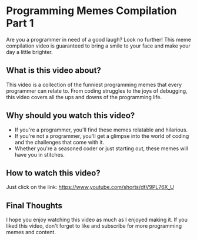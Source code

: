 # Programming Memes Compilation Part 1

Are you a programmer in need of a good laugh? Look no further! This meme compilation video is guaranteed to bring a smile to your face and make your day a little brighter.

## What is this video about?

This video is a collection of the funniest programming memes that every programmer can relate to. From coding struggles to the joys of debugging, this video covers all the ups and downs of the programming life.

## Why should you watch this video?

- If you're a programmer, you'll find these memes relatable and hilarious.
- If you're not a programmer, you'll get a glimpse into the world of coding and the challenges that come with it.
- Whether you're a seasoned coder or just starting out, these memes will have you in stitches.

## How to watch this video?

Just click on the link: https://www.youtube.com/shorts/dtV9PL76X_U

## Final Thoughts

I hope you enjoy watching this video as much as I enjoyed making it. If you liked this video, don't forget to like and subscribe for more programming memes and content.
